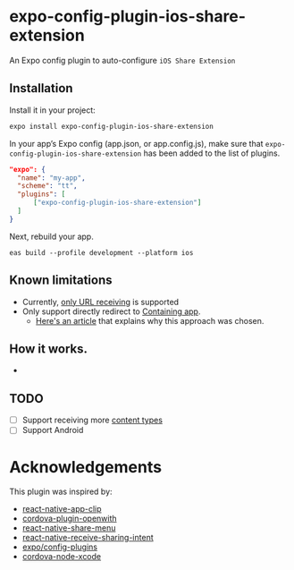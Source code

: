 # expo-config-plugin-ios-share-extension

An Expo config plugin to auto-configure `iOS Share Extension`

## Installation

Install it in your project:

```sh
expo install expo-config-plugin-ios-share-extension
```

In your app’s Expo config (app.json, or app.config.js), make sure that `expo-config-plugin-ios-share-extension` has been added to the list of plugins.

```app.json
"expo": {
  "name": "my-app",
  "scheme": "tt",
  "plugins": [
      ["expo-config-plugin-ios-share-extension"]
  ]
}
```

Next, rebuild your app.

```
eas build --profile development --platform ios
```

## Known limitations

- Currently, [only URL receiving](https://github.com/langtube/expo-config-plugin-ios-share-extension/blob/24a68b4e6efbcde4c3485bfec91dad476e0c9933/src/writeShareExtensionFiles.ts#L82) is supported
- Only support directly redirect to [Containing app](https://developer.apple.com/library/archive/documentation/General/Conceptual/ExtensibilityPG/ExtensionOverview.html).
  - [Here's an article](https://medium.com/kraaft-co/how-i-reached-the-limits-of-react-native-by-implementing-an-ios-share-extension-4f312b534f22) that explains why this approach was chosen.

## How it works.

-

## TODO

- [ ] Support receiving more [content types](https://developer.apple.com/library/archive/documentation/General/Reference/InfoPlistKeyReference/Articles/AppExtensionKeys.html#//apple_ref/doc/uid/TP40014212-SW10)
- [ ] Support Android

# Acknowledgements

This plugin was inspired by:

- [react-native-app-clip](https://github.com/bndkt/react-native-app-clip)
- [cordova-plugin-openwith](https://github.com/j3k0/cordova-plugin-openwith)
- [react-native-share-menu](https://github.com/meedan/react-native-share-menu)
- [react-native-receive-sharing-intent](https://github.com/ajith-ab/react-native-receive-sharing-intent)
- [expo/config-plugins](https://github.com/expo/config-plugins)
- [cordova-node-xcode](https://github.com/apache/cordova-node-xcode)
